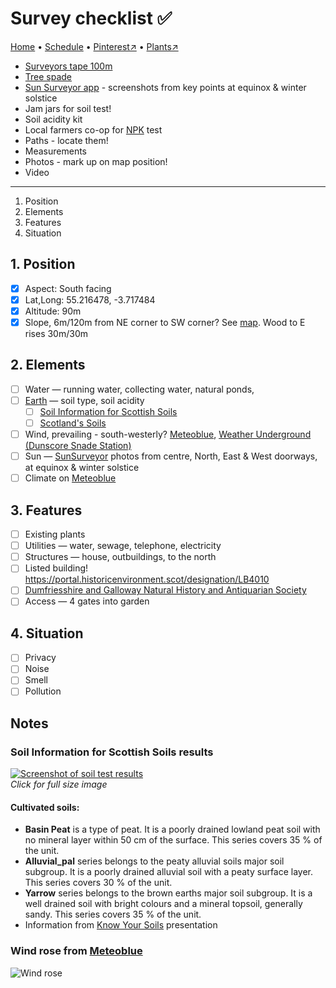# Survey checklist ✅

[Home](https://notes.grwd.uk/walled) • [Schedule](https://notes.grwd.uk/walled/schedule) • [Pinterest↗](https://pinterest.co.uk/NatureWorksGarden/walled/) • [Plants↗](https://bit.ly/walled-plants)


* [Surveyors tape 100m](https://www.amazon.co.uk/Draper-Tools-51091-Fibreglass-Surveyors/dp/B00UNJTP2W/)
* [Tree spade](https://www.amazon.co.uk/Spear-Jackson-Agricultural-Planting-Rabbiting/dp/B000KKQW48/)
* [Sun Surveyor app](https://www.sunsurveyor.com/) - screenshots from key points at equinox & winter solstice
* Jam jars for soil test!
* Soil acidity kit
* Local farmers co-op for [NPK]() test
* Paths - locate them!
* Measurements
* Photos - mark up on map position!
* Video

---

1. Position
2. Elements
3. Features
4. Situation

## 1. Position

* [x] Aspect: South facing
* [x] Lat,Long: 55.216478, -3.717484
* [x] Altitude: 90m
* [x] Slope, 6m/120m from NE corner to SW corner? See [map](https://github.com/growdigital/walled/blob/main/map-contour.jpg). Wood to E rises 30m/30m

## 2. Elements

* [ ] Water — running water, collecting water, natural ponds, 
* [ ] [Earth](https://www.gardenersworld.com/plants/find-out-your-soil-type/) — soil type, soil acidity
    * [ ] [Soil Information for Scottish Soils](http://sifss.hutton.ac.uk/SSKIB_Stats.php)
    * [ ] [Scotland's Soils](https://soils.environment.gov.scot/)
* [ ] Wind, prevailing - south-westerly? [Meteoblue](https://www.meteoblue.com/en/weather/archive/windrose/closeburn_united-kingdom_2652788), [Weather Underground (Dunscore Snade Station)](https://www.wunderground.com/weather/gb/thornhill)
* [ ] Sun — [SunSurveyor](https://www.sunsurveyor.com/) photos from centre, North, East & West doorways, at equinox & winter solstice
* [ ] Climate on [Meteoblue](https://www.meteoblue.com/en/climate-change/closeburn_united-kingdom_2652788)

## 3. Features

* [ ] Existing plants 
* [ ] Utilities — water, sewage, telephone, electricity
* [ ] Structures — house, outbuildings, to the north
* [ ] Listed building! <https://portal.historicenvironment.scot/designation/LB4010>
* [ ] [Dumfriesshire and Galloway Natural History and Antiquarian Society](http://www.dgnhas.org.uk/contacts)
* [ ] Access — 4 gates into garden

## 4. Situation

* [ ] Privacy
* [ ] Noise
* [ ] Smell
* [ ] Pollution

## Notes

### Soil Information for Scottish Soils results

[![Screenshot of soil test results](https://res.cloudinary.com/growdigital/image/upload/w_320/v1644934948/walled/soil-information-for-scottish-soils.png)](https://res.cloudinary.com/growdigital/image/upload/v1644934948/walled/soil-information-for-scottish-soils.png)  
_Click for full size image_

#### Cultivated soils:

* **Basin Peat** is a type of peat. It is a poorly drained lowland peat soil with no mineral layer within 50 cm of the surface. This series covers 35 % of the unit.
* **Alluvial_pal** series belongs to the peaty alluvial soils major soil subgroup. It is a poorly drained alluvial soil with a peaty surface layer. This series covers 30 % of the unit.
* **Yarrow** series belongs to the brown earths major soil subgroup. It is a well drained soil with bright colours and a mineral topsoil, generally sandy. This series covers 35 % of the unit.
* Information from [Know Your Soils](https://www.fas.scot/downloads/dumfries-soil-nutrient-network-meeting-soil-texture-presentation-joanna-cloy-sruc/) presentation

### Wind rose from [Meteoblue](https://www.meteoblue.com/en/weather/archive/windrose/closeburn_united-kingdom_2652788)

![Wind rose](https://res.cloudinary.com/growdigital/image/upload/w_420/v1644936986/walled/wind-rose.png)
